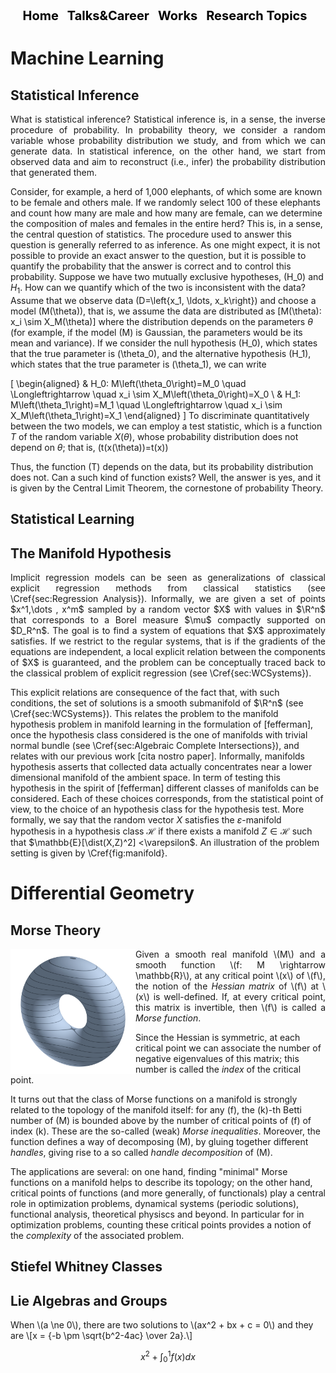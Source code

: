 

<script id="MathJax-script" async src="https://cdn.jsdelivr.net/npm/mathjax@3/es5/tex-mml-chtml.js"></script>


<!-- DEFINE THE STYLE OF THE WEBSITE MENU  -->


<head>
    <meta charset="UTF-8">
    <meta name="viewport" content="width=device-width, initial-scale=1.0">
    <title>Menu Example</title>
    <style>
        /* Optional: Some basic styling for demonstration */
        .menu-container {
            text-align: center; /* Center the menu */
        }
        nav ul {
            list-style-type: none;
            margin: 0;
            padding: 0;
            display: inline-block; /* Make the menu display inline-block */
        }
        nav li {
            display: inline;
            margin-right: 10px;
        }
        nav a {
            text-decoration: none;
            color: #000; /* Black text color */
            font-weight: bold;
            font-size: 20px; 
        }
    </style>
</head>
<body>

<div class="menu-container">
    <nav>
        <ul>
            <li><a href="https://aleetamai.github.io">Home</a></li>
            <li><a href="https://aleetamai.github.io/talks&carrer">Talks&Career</a></li>
            <li><a href="https://aleetamai.github.io/works">Works</a></li>
            <li><a href="https://aleetamai.github.io/Research Topics">Research Topics</a></li>
        </ul>
    </nav>
</div>
</body>


<!-- MAIN  -->

# Machine Learning

## Statistical Inference 
<p style="text-align: justify;">
What is statistical inference? Statistical inference is, in a sense, the inverse procedure of probability. In probability theory, we consider a random variable whose probability distribution we study, and from which we can generate data. In statistical inference, on the other hand, we start from observed data and aim to reconstruct (i.e., infer) the probability distribution that generated them.

Consider, for example, a herd of 1,000 elephants, of which some are known to be female and others male. If we randomly select 100 of these elephants and count how many are male and how many are female, can we determine the composition of males and females in the entire herd? This is, in a sense, the central question of statistics. The procedure used to answer this question is generally referred to as inference. As one might expect, it is not possible to provide an exact answer to the question, but it is possible to quantify the probability that the answer is correct and to control this probability. Suppose we have two mutually exclusive hypotheses, \(H_0\) and $H_1$. How can we quantify which of the two is inconsistent with the data? Assume that we observe data \(D=\left\{x_1, \ldots, x_k\right\}\) and choose a model \(M(\theta)\), that is, we assume the data are distributed as \[M(\theta): x_i \sim X_M(\theta)\] where the distribution depends on the parameters $\theta$ (for example, if the model \(M\) is Gaussian, the parameters would be its mean and variance). If we consider the null hypothesis \(H_0\), which states that the true parameter is \(\theta_0\), and the alternative hypothesis \(H_1\), which states that the true parameter is \(\theta_1\), we can write

\[
\begin{aligned}
& H_0: M\left(\theta_0\right)=M_0 \quad \Longleftrightarrow \quad x_i \sim X_M\left(\theta_0\right)=X_0 \\
& H_1: M\left(\theta_1\right)=M_1 \quad \Longleftrightarrow \quad x_i \sim X_M\left(\theta_1\right)=X_1
\end{aligned}
\] To discriminate quantitatively between the two models, we can employ a test statistic, which is a function $T$ of the random variable $X(\theta)$, whose probability distribution does not depend on $\theta$; that is, \(t(x(\theta))=t(x)\)


Thus, the function \(T\) depends on the data, but its probability distribution does not. Can a such kind of function exists? Well, the answer is yes, and it is given by the Central Limit Theorem, the cornestone of probability Theory.

</p>

## Statistical Learning 
## The Manifold Hypothesis
<p style="text-align: justify;">
Implicit regression models can be seen as generalizations of classical explicit regression methods from classical statistics (see \Cref{sec:Regression Analysis}). Informally, we are given a set of points $x^1,\dots , x^m$ sampled by a random vector $X$ with values in $\R^n$ that corresponds to a Borel measure $\mu$ compactly supported on $D_R^n$. The goal is to find a system of equations that $X$ approximately satisfies. If we restrict to the regular systems, that is if the gradients of the equations are independent, a local explicit relation between the components of $X$ is guaranteed, and the problem can be conceptually traced back to the classical problem of explicit regression (see \Cref{sec:WCSystems}).

This explicit relations are consequence of the fact that, with such conditions, the set of solutions is a smooth submanifold of $\R^n$  (see  \Cref{sec:WCSystems}). This relates the problem to the manifold hypothesis problem in manifold learning  in the formulation of [fefferman], once the hypothesis class considered is the one of manifolds with trivial normal bundle (see \Cref{sec:Algebraic Complete Intersections}), and relates with our previous work [cita nostro paper]. Informally, manifolds hypothesis asserts that collected data actually concentrates near a lower dimensional manifold of the ambient space. In term of testing this  hypothesis in the spirit of [fefferman] different classes of manifolds can be considered. Each of these choices corresponds, from the statistical point of view, to the choice of an hypothesis class for the hypothesis test. More formally, we say that the random vector $X$ satisfies the $\varepsilon$-manifold hypothesis in a hypothesis class $\mathcal{H}$ if there exists a manifold $Z \in \mathcal{H}$ such that $\mathbb{E}[\dist(X,Z)^2] <\varepsilon$. An illustration of the problem setting is given by \Cref{fig:manifold}.

</p>

# Differential Geometry
##  Morse Theory
<img align="left" width="200" src="assets/torus.png" />
<p style="text-align: justify;">
Given a smooth real manifold \(M\) and a smooth function \(f: M \rightarrow \mathbb{R}\), at any critical point \(x\) of \(f\), the notion of the <em>Hessian matrix</em> of \(f\) at \(x\) is well-defined. If, at every critical point, this matrix is invertible, then \(f\) is called a <em>Morse function</em>.

Since the Hessian is symmetric, at each critical point we can associate the number of negative eigenvalues of this matrix; this number is called the <em>index</em> of the critical point.

It turns out that the class of Morse functions on a manifold is strongly related to the topology of the manifold itself: for any \(f\), the \(k\)-th Betti number of \(M\) is bounded above by the number of critical points of \(f\) of index \(k\). These are the so-called (weak) <em>Morse inequalities</em>. Moreover, the function defines a way of decomposing \(M\), by gluing together different <em>handles</em>, giving rise to a so called <em>handle decomposition</em> of \(M\).

The applications are several: on one hand, finding "minimal" Morse functions on a manifold helps to describe its topology; on the other hand, critical points of functions (and more generally, of functionals) play a central role in optimization problems, dynamical systems (periodic solutions), functional analysis, theoretical physiscs and beyond. In particular for in optimization problems, counting these critical points provides a notion of the <em>complexity</em> of the associated problem.
</p>

## Stiefel Whitney Classes

## Lie Algebras and Groups

<p>
  When \(a \ne 0\), there are two solutions to \(ax^2 + bx + c = 0\) and they are
  \[x = {-b \pm \sqrt{b^2-4ac} \over 2a}.\]



$$x^2+\int_{0}^1f(x)dx$$
